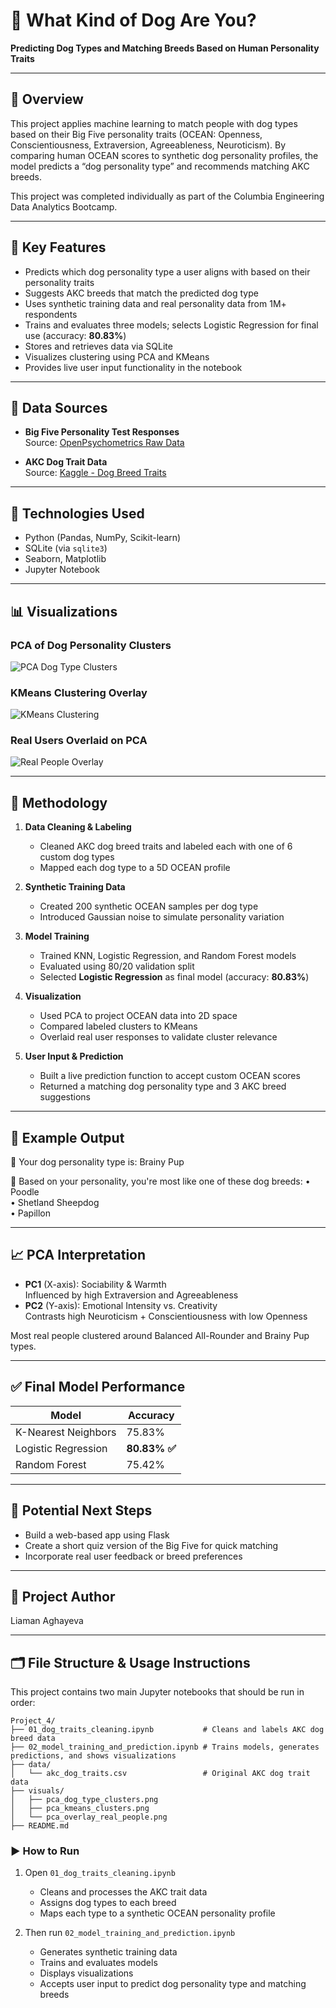 # 🐾 What Kind of Dog Are You?
**Predicting Dog Types and Matching Breeds Based on Human Personality Traits**

---

## 📌 Overview

This project applies machine learning to match people with dog types based on their Big Five personality traits (OCEAN: Openness, Conscientiousness, Extraversion, Agreeableness, Neuroticism). By comparing human OCEAN scores to synthetic dog personality profiles, the model predicts a “dog personality type” and recommends matching AKC breeds.

This project was completed individually as part of the Columbia Engineering Data Analytics Bootcamp.

---

## 🧠 Key Features

- Predicts which dog personality type a user aligns with based on their personality traits
- Suggests AKC breeds that match the predicted dog type
- Uses synthetic training data and real personality data from 1M+ respondents
- Trains and evaluates three models; selects Logistic Regression for final use (accuracy: **80.83%**)
- Stores and retrieves data via SQLite
- Visualizes clustering using PCA and KMeans
- Provides live user input functionality in the notebook

---

## 📁 Data Sources

- **Big Five Personality Test Responses**  
  Source: [OpenPsychometrics Raw Data](https://openpsychometrics.org/_rawdata/)

- **AKC Dog Trait Data**  
  Source: [Kaggle - Dog Breed Traits](https://www.kaggle.com/datasets)

---

## 🧪 Technologies Used

- Python (Pandas, NumPy, Scikit-learn)
- SQLite (via `sqlite3`)
- Seaborn, Matplotlib
- Jupyter Notebook

---

## 📊 Visualizations

### PCA of Dog Personality Clusters
![PCA Dog Type Clusters](visuals/pca_dog_type_clusters.png)

### KMeans Clustering Overlay
![KMeans Clustering](visuals/pca_kmeans_clusters.png)

### Real Users Overlaid on PCA
![Real People Overlay](visuals/pca_overlay_real_people.png)

---

## 🔬 Methodology

1. **Data Cleaning & Labeling**
   - Cleaned AKC dog breed traits and labeled each with one of 6 custom dog types
   - Mapped each dog type to a 5D OCEAN profile

2. **Synthetic Training Data**
   - Created 200 synthetic OCEAN samples per dog type
   - Introduced Gaussian noise to simulate personality variation

3. **Model Training**
   - Trained KNN, Logistic Regression, and Random Forest models
   - Evaluated using 80/20 validation split
   - Selected **Logistic Regression** as final model (accuracy: **80.83%**)

4. **Visualization**
   - Used PCA to project OCEAN data into 2D space
   - Compared labeled clusters to KMeans
   - Overlaid real user responses to validate cluster relevance

5. **User Input & Prediction**
   - Built a live prediction function to accept custom OCEAN scores
   - Returned a matching dog personality type and 3 AKC breed suggestions

---

## 🐶 Example Output

🎯 Your dog personality type is: Brainy Pup

🐶 Based on your personality, you're most like one of these dog breeds:
• Poodle  
• Shetland Sheepdog  
• Papillon

---

## 📈 PCA Interpretation

- **PC1** (X-axis): Sociability & Warmth  
  Influenced by high Extraversion and Agreeableness
- **PC2** (Y-axis): Emotional Intensity vs. Creativity  
  Contrasts high Neuroticism + Conscientiousness with low Openness

Most real people clustered around Balanced All-Rounder and Brainy Pup types.

---

## ✅ Final Model Performance

| Model                | Accuracy |
|----------------------|----------|
| K-Nearest Neighbors  | 75.83%   |
| Logistic Regression  | **80.83% ✅** |
| Random Forest        | 75.42%   |

---

## 🔮 Potential Next Steps

- Build a web-based app using Flask
- Create a short quiz version of the Big Five for quick matching
- Incorporate real user feedback or breed preferences

---

## 👤 Project Author

Liaman Aghayeva

---

## 🗂️ File Structure & Usage Instructions

This project contains two main Jupyter notebooks that should be run in order:

```text
Project_4/
├── 01_dog_traits_cleaning.ipynb           # Cleans and labels AKC dog breed data
├── 02_model_training_and_prediction.ipynb # Trains models, generates predictions, and shows visualizations
├── data/
│   └── akc_dog_traits.csv                 # Original AKC dog trait data
├── visuals/
│   ├── pca_dog_type_clusters.png
│   ├── pca_kmeans_clusters.png
│   └── pca_overlay_real_people.png
├── README.md

```
### ▶️ How to Run

1. Open `01_dog_traits_cleaning.ipynb`  
   - Cleans and processes the AKC trait data  
   - Assigns dog types to each breed  
   - Maps each type to a synthetic OCEAN personality profile

2. Then run `02_model_training_and_prediction.ipynb`  
   - Generates synthetic training data  
   - Trains and evaluates models  
   - Displays visualizations  
   - Accepts user input to predict dog personality type and matching breeds
